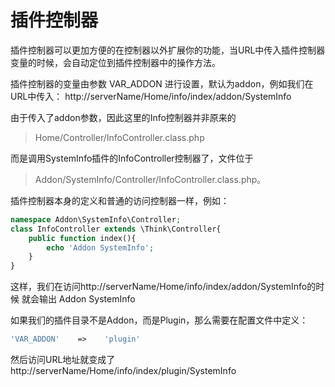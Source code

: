# 插件控制器

插件控制器可以更加方便的在控制器以外扩展你的功能，当URL中传入插件控制器变量的时候，会自动定位到插件控制器中的操作方法。

插件控制器的变量由参数 VAR_ADDON 进行设置，默认为addon，例如我们在URL中传入： http://serverName/Home/info/index/addon/SystemInfo

由于传入了addon参数，因此这里的Info控制器并非原来的

>Home/Controller/InfoController.class.php

而是调用SystemInfo插件的InfoController控制器了，文件位于

>Addon/SystemInfo/Controller/InfoController.class.php。

插件控制器本身的定义和普通的访问控制器一样，例如：

```php
namespace Addon\SystemInfo\Controller;
class InfoController extends \Think\Controller{
    public function index(){
        echo 'Addon SystemInfo';
    }
}
```

这样，我们在访问http://serverName/Home/info/index/addon/SystemInfo的时候 就会输出 Addon SystemInfo

如果我们的插件目录不是Addon，而是Plugin，那么需要在配置文件中定义：

```php
'VAR_ADDON'    =>    'plugin'
```

然后访问URL地址就变成了 http://serverName/Home/info/index/plugin/SystemInfo
